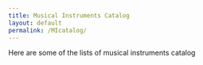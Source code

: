 ```yaml
---
title: Musical Instruments Catalog
layout: default
permalink: /MIcatalog/
---
```

Here are some of the lists of musical instruments catalog
